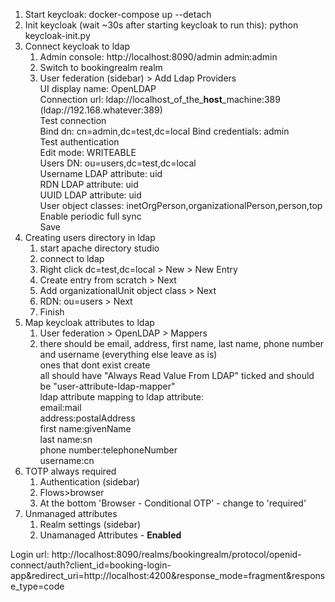 1. Start keycloak: docker-compose up --detach
2. Init keycloak (wait ~30s after starting keycloak to run this): python keycloak-init.py
3. Connect keycloak to ldap
    1. Admin console: http://localhost:8090/admin admin:admin
    2. Switch to bookingrealm realm
    3. User federation (sidebar) > Add Ldap Providers  
        UI display name: OpenLDAP  
        Connection url: ldap://localhost_of_the_**host**_machine:389 (ldap://192.168.whatever:389)  
        Test connection  
        Bind dn: cn=admin,dc=test,dc=local
        Bind credentials: admin  
        Test authentication  
        Edit mode: WRITEABLE  
        Users DN: ou=users,dc=test,dc=local  
        Username LDAP attribute: uid  
        RDN LDAP attribute: uid  
        UUID LDAP attribute: uid  
        User object classes: inetOrgPerson,organizationalPerson,person,top
        Enable periodic full sync  
        Save  
4. Creating users directory in ldap  
    1. start apache directory studio  
    2. connect to ldap  
    3. Right click dc=test,dc=local > New > New Entry  
    4. Create entry from scratch > Next  
    5. Add organizationalUnit object class > Next  
    6. RDN: ou=users > Next  
    7. Finish   
5. Map keycloak attributes to ldap
    1. User federation > OpenLDAP > Mappers
    2. there should be email, address, first name, last name, phone number and username (everything else leave as is)  
        ones that dont exist create  
        all should have "Always Read Value From LDAP" ticked and should be "user-attribute-ldap-mapper"   
        ldap attribute mapping to ldap attribute:   
        email:mail  
        address:postalAddress  
        first name:givenName  
        last name:sn  
        phone number:telephoneNumber  
        username:cn  
6. TOTP always required
    1. Authentication (sidebar)
    2. Flows>browser
    3. At the bottom 'Browser - Conditional OTP' - change to 'required'
7. Unmanaged attributes
    1. Realm settings (sidebar)
    2. Unamanaged Attributes - **Enabled**

Login url:
http://localhost:8090/realms/bookingrealm/protocol/openid-connect/auth?client_id=booking-login-app&redirect_uri=http://localhost:4200&response_mode=fragment&response_type=code
